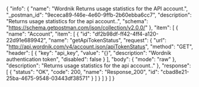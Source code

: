{
  "info": {
    "name": "Wordnik Returns usage statistics for the API account.",
    "_postman_id": "9ececa89-f46e-4e60-9ffb-2b60ebba6cc7",
    "description": "Returns usage statistics for the api account..",
    "schema": "https://schema.getpostman.com/json/collection/v2.0.0/"
  },
  "item": [
    {
      "name": "Account",
      "item": [
        {
          "id": "df2b98df-ff42-4ff4-a120-22d91e689942",
          "name": "getApiTokenStatus",
          "request": {
            "url": "http://api.wordnik.com/v4/account.json/apiTokenStatus",
            "method": "GET",
            "header": [
              {
                "key": "api_key",
                "value": "{}",
                "description": "Wordnik authentication token",
                "disabled": false
              }
            ],
            "body": {
              "mode": "raw"
            },
            "description": "Returns usage statistics for the api account.."
          },
          "response": [
            {
              "status": "OK",
              "code": 200,
              "name": "Response_200",
              "id": "cbad8e21-25ba-4675-9548-03443df38571"
            }
          ]
        }
      ]
    }
  ]
}
